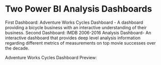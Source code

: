 # Two Power BI Analysis Dashboards
First Dashboard: Adventure Works Cycles Dashboard - A dashboard providing a bicycle business with an interactive understanding of their business.
Second Dashboard: IMDB 2006-2016 Analysis Dashboard- An interactive dashboard that provides deep level analysis information regarding different metrics of measurements on top movie successes over the decade.

Adventure Works Cycles Dashboard Preview: 

